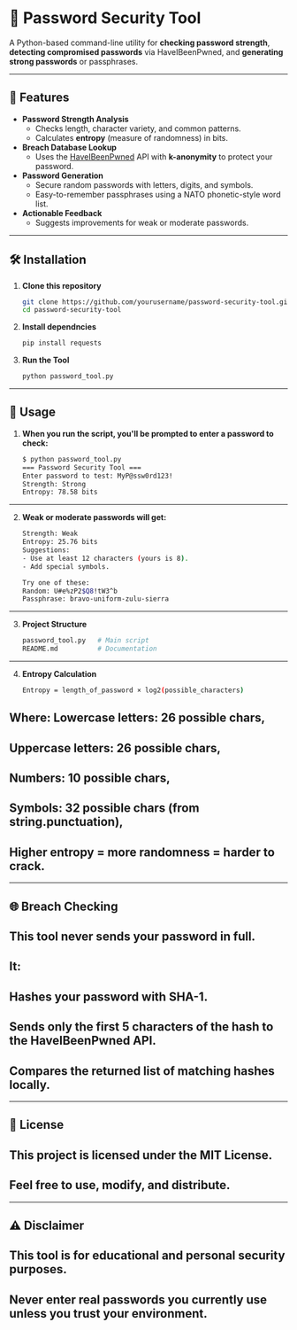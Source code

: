 # 🔐 Password Security Tool

A Python-based command-line utility for **checking password strength**, **detecting compromised passwords** via HaveIBeenPwned, and **generating strong passwords** or passphrases.

---

## 📜 Features
- **Password Strength Analysis**
  - Checks length, character variety, and common patterns.
  - Calculates **entropy** (measure of randomness) in bits.
- **Breach Database Lookup**
  - Uses the [HaveIBeenPwned](https://haveibeenpwned.com/Passwords) API with **k-anonymity** to protect your password.
- **Password Generation**
  - Secure random passwords with letters, digits, and symbols.
  - Easy-to-remember passphrases using a NATO phonetic-style word list.
- **Actionable Feedback**
  - Suggests improvements for weak or moderate passwords.

---

## 🛠 Installation

1. **Clone this repository**
   ```bash
   git clone https://github.com/yourusername/password-security-tool.git
   cd password-security-tool


2. **Install dependncies**
   ```bash
   pip install requests

3. **Run the Tool**
   ```bash
   python password_tool.py
---
   ## 🚀 Usage
1. **When you run the script, you'll be prompted to enter a password to check:**
   ```bash
   $ python password_tool.py
   === Password Security Tool ===
   Enter password to test: MyP@ssw0rd123!
   Strength: Strong
   Entropy: 78.58 bits
---

2. **Weak or moderate passwords will get:**
   ```bash
   Strength: Weak
   Entropy: 25.76 bits
   Suggestions:
   - Use at least 12 characters (yours is 8).
   - Add special symbols.

   Try one of these:
   Random: U#e%zP2$Q8!tW3^b
   Passphrase: bravo-uniform-zulu-sierra
---
3. **Project Structure**
   ```bash
   password_tool.py   # Main script
   README.md          # Documentation
---
4. **Entropy Calculation**
   ```bash
   Entropy = length_of_password × log2(possible_characters)
## Where: Lowercase letters: 26 possible chars,
## Uppercase letters: 26 possible chars, 
## Numbers: 10 possible chars, 
## Symbols: 32 possible chars (from string.punctuation), 
## Higher entropy = more randomness = harder to crack.
---
## 🌐 Breach Checking
## This tool never sends your password in full.
## It:
## Hashes your password with SHA-1.
## Sends only the first 5 characters of the hash to the HaveIBeenPwned API.
## Compares the returned list of matching hashes locally.
--- 
## 📄 License
## This project is licensed under the MIT License.
## Feel free to use, modify, and distribute.
---
## ⚠️ Disclaimer
## This tool is for educational and personal security purposes.
## Never enter real passwords you currently use unless you trust your environment.





















